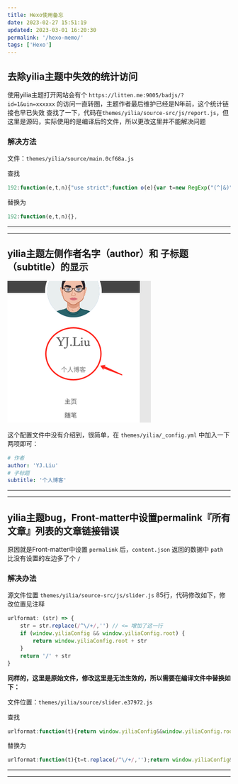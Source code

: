 ```yaml
---
title: Hexo使用备忘
date: 2023-02-27 15:51:19
updated: 2023-03-01 16:20:30
permalink: '/hexo-memo/'
tags: ['Hexo']
---
```

## 去除yilia主题中失效的统计访问

使用yilia主题打开网站会有个 `https://litten.me:9005/badjs/?id=1&uin=xxxxxx` 的访问一直转圈，主题作者最后维护已经是N年前，这个统计链接也早已失效
查找了一下，代码在`themes/yilia/source-src/js/report.js`，但这里是源码，实际使用的是编译后的文件，所以更改这里并不能解决问题

### 解决方法

文件：`themes/yilia/source/main.0cf68a.js`

查找

```javascript
192:function(e,t,n){"use strict";function o(e){var t=new RegExp("(^|&)"+e+"=([^&]*)(&|$)","i"),n=window.location.search.substr(1).match(t);return null!=n?unescape(n[2]):null}var r=n(388);if(n(197),window.BJ_REPORT){BJ_REPORT.init({id:1}),BJ_REPORT.init({id:1,uin:window.location.origin,combo:0,delay:1e3,url:"//litten.me:9005/badjs/",ignore:[/Script error/i],random:1,repeat:5e5,onReport:function(e,t){},ext:{}});var i=window.location.host,a=top===window,u=!(/localhost/i.test(i)||/127.0.0.1/i.test(i)||/0.0.0.0/i.test(i));a&&u&&BJ_REPORT.report("yilia-"+window.location.host);var l=o("f"),c="yilia-from";l?(a&&BJ_REPORT.report("from-"+l),r.set(c,l)):document.referrer.indexOf(window.location.host)>=0?(l=r.get(c),l&&a&&BJ_REPORT.report("from-"+l)):r.remove(c)}e.exports={init:function(){}}},
```

替换为

```javascript
192:function(e,t,n){},
```

---
---

## yilia主题左侧作者名字（author）和 子标题（subtitle）的显示

![author-subtitle.png](/assets/img/article/author_subtitle.png)

这个配置文件中没有介绍到，很简单，在 `themes/yilia/_config.yml` 中加入一下两项即可：

```yml
# 作者
author: 'YJ.Liu'
# 子标题
subtitle: '个人博客'
```

---
---

## yilia主题bug，Front-matter中设置permalink『所有文章』列表的文章链接错误

原因就是Front-matter中设置 `permalink` 后，`content.json` 返回的数据中 `path` 比没有设置的左边多了个 `/`

### 解决办法

源文件位置 `themes/yilia/source-src/js/slider.js` 85行，代码修改如下，修改位置见注释

```javascript
urlformat: (str) => {
    str = str.replace(/^\/+/,'') // <= 增加了这一行
    if (window.yiliaConfig && window.yiliaConfig.root) {
        return window.yiliaConfig.root + str
    }
    return '/' + str
}
```

**同样的，这里是原始文件，修改这里是无法生效的，所以需要在编译文件中替换如下：**

文件位置：`themes/yilia/source/slider.e37972.js`

查找

```javascript
urlformat:function(t){return window.yiliaConfig&&window.yiliaConfig.root?window.yiliaConfig.root+t:"/"+t}
```

替换为

```javascript
urlformat:function(t){t=t.replace(/^\/+/,'');return window.yiliaConfig&&window.yiliaConfig.root?window.yiliaConfig.root+t:"/"+t}
```

---
---
